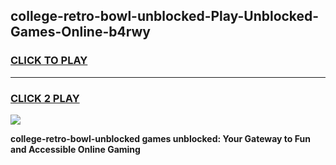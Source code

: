 
## college-retro-bowl-unblocked-Play-Unblocked-Games-Online-b4rwy
<h3>
<a href="https://premium76.site?title=college-retro-bowl-unblocked&ref=24A">CLICK TO PLAY</a></h3>
<hr>

<h3>
<a href="https://premium76.site?title=college-retro-bowl-unblocked&ref=24A">CLICK 2 PLAY</a>
  
</h3>

<a href="https://premium76.site?title=college-retro-bowl-unblocked&ref=24A"><img src="https://clearcache.store/games.png"></a>


**college-retro-bowl-unblocked games unblocked: Your Gateway to Fun and Accessible Online Gaming**
